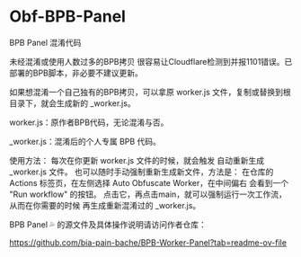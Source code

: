 # Obf-BPB-Panel
BPB Panel 混淆代码

未经混淆或使用人数过多的BPB拷贝 很容易让Cloudflare检测到并报1101错误。已部署的BPB脚本，非必要不建议更新。

如果想混淆一个自己独有的BPB拷贝，可以拿原 worker.js 文件，复制或替换到根目录下，就会生成新的 _worker.js。


worker.js：原作者BPB代码，无论混淆与否。

_worker.js：混淆后的个人专属 BPB 代码。


使用方法：
每次在你更新 worker.js 文件的时候，就会触发 自动重新生成 _worker.js 文件。
也可以随时手动强制重新生成新文件，方法是：
在仓库的 Actions 标签页，在左侧选择 Auto Obfuscate Worker，在中间偏右 会看到一个 "Run workflow" 的按钮。
点击它，再点击main，就可以强制运行一次工作流，从而在你需要的时候 再生成重新混淆过的 _worker.js。


BPB Panel 💦 的源文件及具体操作说明请访问作者仓库：

https://github.com/bia-pain-bache/BPB-Worker-Panel?tab=readme-ov-file
